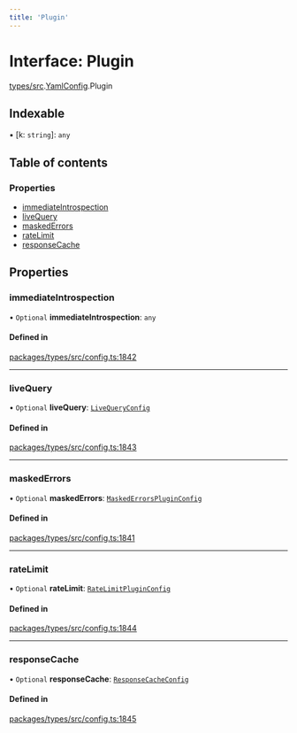 ```yaml
---
title: 'Plugin'
---
```


# Interface: Plugin

[types/src](../modules/types_src).[YamlConfig](../modules/types_src.YamlConfig).Plugin

## Indexable

▪ [k: `string`]: `any`

## Table of contents

### Properties

- [immediateIntrospection](types_src.YamlConfig.Plugin#immediateintrospection)
- [liveQuery](types_src.YamlConfig.Plugin#livequery)
- [maskedErrors](types_src.YamlConfig.Plugin#maskederrors)
- [rateLimit](types_src.YamlConfig.Plugin#ratelimit)
- [responseCache](types_src.YamlConfig.Plugin#responsecache)

## Properties

### immediateIntrospection

• `Optional` **immediateIntrospection**: `any`

#### Defined in

[packages/types/src/config.ts:1842](https://github.com/Urigo/graphql-mesh/blob/master/packages/types/src/config.ts#L1842)

___

### liveQuery

• `Optional` **liveQuery**: [`LiveQueryConfig`](types_src.YamlConfig.LiveQueryConfig)

#### Defined in

[packages/types/src/config.ts:1843](https://github.com/Urigo/graphql-mesh/blob/master/packages/types/src/config.ts#L1843)

___

### maskedErrors

• `Optional` **maskedErrors**: [`MaskedErrorsPluginConfig`](types_src.YamlConfig.MaskedErrorsPluginConfig)

#### Defined in

[packages/types/src/config.ts:1841](https://github.com/Urigo/graphql-mesh/blob/master/packages/types/src/config.ts#L1841)

___

### rateLimit

• `Optional` **rateLimit**: [`RateLimitPluginConfig`](types_src.YamlConfig.RateLimitPluginConfig)

#### Defined in

[packages/types/src/config.ts:1844](https://github.com/Urigo/graphql-mesh/blob/master/packages/types/src/config.ts#L1844)

___

### responseCache

• `Optional` **responseCache**: [`ResponseCacheConfig`](types_src.YamlConfig.ResponseCacheConfig)

#### Defined in

[packages/types/src/config.ts:1845](https://github.com/Urigo/graphql-mesh/blob/master/packages/types/src/config.ts#L1845)
